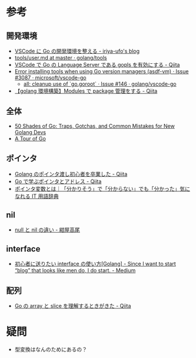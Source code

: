 # 参考

## 開発環境

- [VSCode に Go の開発環境を整える \- iriya\-ufo's blog](https://iriya-ufo.net/blog/2019/12/08/go-env-in-vscode/)
- [tools/user\.md at master · golang/tools](https://github.com/golang/tools/blob/master/gopls/doc/user.md)
- [VSCode で Go の Language Server である gopls を有効にする \- Qiita](https://qiita.com/ryysud/items/1cf66ee4363aec22394a)
- [Error installing tools when using Go version managers \(asdf\-vm\) · Issue \#3087 · microsoft/vscode\-go](https://github.com/microsoft/vscode-go/issues/3087)
  - [all: cleanup use of \`go\.goroot\` · Issue \#146 · golang/vscode\-go](https://github.com/golang/vscode-go/issues/146)
- [【golang 環境構築】Modules で package 管理をする \- Qiita](https://qiita.com/fox777/items/a8cb025df5439902b6c4)

## 全体

- [50 Shades of Go: Traps, Gotchas, and Common Mistakes for New Golang Devs](http://devs.cloudimmunity.com/gotchas-and-common-mistakes-in-go-golang/index.html)
- [A Tour of Go](https://go-tour-jp.appspot.com/list)

## ポインタ

- [Golang のポインタ渡し初心者を卒業した \- Qiita](https://qiita.com/kotaonaga/items/4a93ec40718c279154f5)
- [Go で学ぶポインタとアドレス \- Qiita](https://qiita.com/Sekky0905/items/447efa04a95e3fec217f)
- [ポインタ変数とは｜「分かりそう」で「分からない」でも「分かった」気になれる IT 用語辞典](https://wa3.i-3-i.info/word12814.html)

## nil

- [null と nil の違い \- 紺屋高尾](http://kouyatakao.hatenablog.com/entry/2013/12/30/135026)

## interface

- [初心者に送りたい interface の使い方\[Golang\] \- Since I want to start “blog” that looks like men do, I do start\. \- Medium](https://medium.com/since-i-want-to-start-blog-that-looks-like-men-do/%E5%88%9D%E5%BF%83%E8%80%85%E3%81%AB%E9%80%81%E3%82%8A%E3%81%9F%E3%81%84interface%E3%81%AE%E4%BD%BF%E3%81%84%E6%96%B9-golang-48eba361c3b4)

## 配列

- [Go の array と slice を理解するときがきた \- Qiita](https://qiita.com/seihmd/items/d9bc98a4f4f606ecaef7)

# 疑問

- 型変換はなんのためにあるの？
